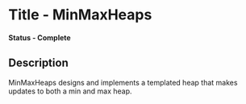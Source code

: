 # Title - MinMaxHeaps 

#### Status - Complete

## Description
MinMaxHeaps designs and implements a templated heap that makes updates to both a min and max heap. 
